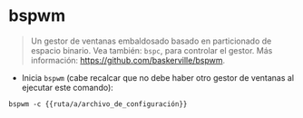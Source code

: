 # bspwm

> Un gestor de ventanas embaldosado basado en particionado de espacio binario.
> Vea también: `bspc`, para controlar el gestor.
> Más información: <https://github.com/baskerville/bspwm>.

- Inicia `bspwm` (cabe recalcar que no debe haber otro gestor de ventanas al ejecutar este comando):

`bspwm -c {{ruta/a/archivo_de_configuración}}`
